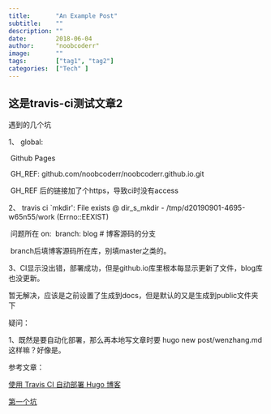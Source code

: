 ```yaml
---
title:       "An Example Post"
subtitle:    ""
description: ""
date:        2018-06-04
author:      "noobcoderr"
image:       ""
tags:        ["tag1", "tag2"]
categories:  ["Tech" ]
---
```




## 这是travis-ci测试文章2

遇到的几个坑

1、 global:

​			Github Pages

​				GH_REF: github.com/noobcoderr/noobcoderr.github.io.git

​		GH_REF 后的链接加了个https，导致ci时没有access

2、 travis ci `mkdir': File exists @ dir_s_mkdir - /tmp/d20190901-4695-w65n55/work (Errno::EEXIST)

​	问题所在 on:
​    			branch: blog # 博客源码的分支

​	branch后填博客源码所在库，别填master之类的。

3、CI显示没出错，部署成功，但是github.io库里根本每显示更新了文件，blog库也没更新。

​	暂无解决，应该是之前设置了生成到docs，但是默认的又是生成到public文件夹下

疑问：

1、既然是要自动化部署，那么再本地写文章时要 hugo new post/wenzhang.md 这样嘛？好像是。



参考文章：

[使用 Travis CI 自动部署 Hugo 博客](https://mogeko.me/2018/028/)

[第一个坑](https://github.com/chenwangji/blog/issues/1)

